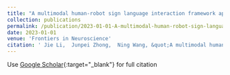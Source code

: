 ```yaml
---
title: "A multimodal human-robot sign language interaction framework applied in social robots"
collection: publications
permalink: /publication/2023-01-01-A-multimodal-human-robot-sign-language-interaction-framework-applied-in-social-robots
date: 2023-01-01
venue: 'Frontiers in Neuroscience'
citation: ' Jie Li,  Junpei Zhong,  Ning Wang, &quot;A multimodal human-robot sign language interaction framework applied in social robots.&quot; Frontiers in Neuroscience, 2023.'
---
```

Use [Google Scholar](https://scholar.google.com/scholar?q=A+multimodal+human+robot+sign+language+interaction+framework+applied+in+social+robots){:target="_blank"} for full citation